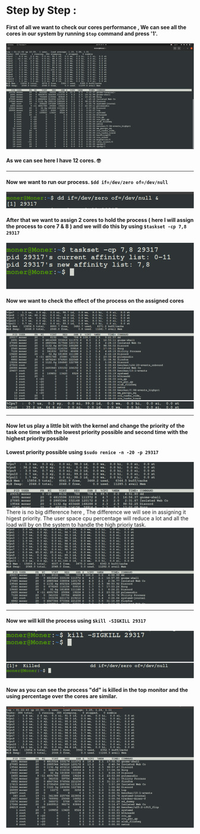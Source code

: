 # Step by Step :

#### First of all we want to check our cores performance , We can see all the cores in our system by running ` $top ` command and press '1'. 
![](https://github.com/MonerMo/Embedded-Linux-Diploma-Tasks-Solution/blob/Process-Management-Stack-Task/cores.png)
#### As we can see here I have 12 cores. 🤓

---

#### Now we want to run our process. ` $dd if=/dev/zero of=/dev/null `
![](https://github.com/MonerMo/Embedded-Linux-Diploma-Tasks-Solution/blob/Process-Management-Stack-Task/dd%20commnad.png)
#### After that we want to assign 2 cores to hold the process ( here I will assign the process to core 7 & 8 ) and we will do this by using ` $taskset -cp 7,8 29317 `
![](https://github.com/MonerMo/Embedded-Linux-Diploma-Tasks-Solution/blob/Process-Management-Stack-Task/changing%20core.png)
#### Now we want to check the effect of the process on the assigned cores 
![](https://github.com/MonerMo/Embedded-Linux-Diploma-Tasks-Solution/blob/Process-Management-Stack-Task/whole%20performance.png)
![](https://github.com/MonerMo/Embedded-Linux-Diploma-Tasks-Solution/blob/Process-Management-Stack-Task/two%20cores%20performance.png)

---

#### Now let us play a little bit with the kernel and change the priority of the task one time with the lowest priority possible and second time with the highest priority possible
#### Lowest priority possible using ` $sudo renice -n -20 -p 29317 `
![](https://github.com/MonerMo/Embedded-Linux-Diploma-Tasks-Solution/blob/Process-Management-Stack-Task/renice%20-20.png)
There is no big difference here , The difference we will see in assigning it higest priority. The user space cpu percentage will reduce a lot and all the load will by on the system to handle the high prioriy task. 
![](https://github.com/MonerMo/Embedded-Linux-Diploma-Tasks-Solution/blob/Process-Management-Stack-Task/renice%2019.png)

---

#### Now we will kill the process using ` $kill -SIGKILL 29317 `
![](https://github.com/MonerMo/Embedded-Linux-Diploma-Tasks-Solution/blob/Process-Management-Stack-Task/sigkill.png)
![](https://github.com/MonerMo/Embedded-Linux-Diploma-Tasks-Solution/blob/Process-Management-Stack-Task/killed.png)
#### Now as you can see the process "dd" is killed in the top monitor and the using percentage over the cores are similar. 
![](https://github.com/MonerMo/Embedded-Linux-Diploma-Tasks-Solution/blob/Process-Management-Stack-Task/after%20killing.png)



